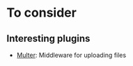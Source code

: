 
# To consider
## Interesting plugins
-  [Multer](https://www.npmjs.com/package/multer): Middleware for uploading files